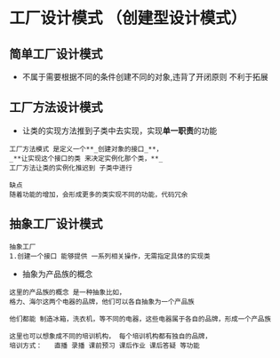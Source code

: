 # 工厂设计模式 （创建型设计模式）

## 简单工厂设计模式
   - 不属于需要根据不同的条件创建不同的对象,违背了开闭原则
   不利于拓展

## 工厂方法设计模式
   - 让类的实现方法推到子类中去实现，实现**单一职责**的功能
   ```text
工厂方法模式 是定义一个**_创建对象的接口_**，
_**让实现这个接口的类 来决定实例化那个类，**_
工厂方法让类的实例化推迟到 子类中进行

缺点
随着功能的增加，会形成更多的类实现不同的功能，代码冗余

```
## 抽象工厂设计模式
```text
抽象工厂
1.创建一个接口 能够提供 一系列相关操作，无需指定具体的实现类
```

   - 抽象为产品族的概念 
```text
这里的产品族的概念 是一种抽象比如，
格力、海尔这两个电器的品牌，他们可以各自抽象为一个产品族

他们都能 制造冰箱，洗衣机，等不同的电器，这些电器属于各自的品牌，形成一个产品族

这里也可以想象成不同的培训机构， 每个培训机构都有独自的品牌，
培训方式：   直播 录播 课前预习 课后作业 课后答疑 等功能

```



